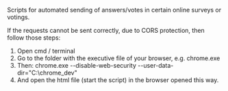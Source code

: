 Scripts for automated sending of answers/votes in certain online surveys or votings.

If the requests cannot be sent correctly, due to CORS protection, then follow those steps:
1) Open cmd / terminal
2) Go to the folder with the executive file of your browser, e.g. chrome.exe
3) Then: chrome.exe --disable-web-security --user-data-dir="C:\chrome_dev"
4) And open the html file (start the script) in the browser opened this way.
